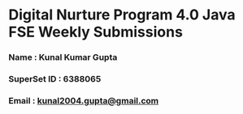 # Digital Nurture Program 4.0 Java FSE Weekly Submissions

### Name : Kunal Kumar Gupta
### SuperSet ID : 6388065
### Email : kunal2004.gupta@gmail.com
